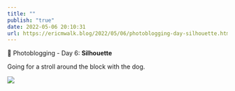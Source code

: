 ```yaml
---
title: ""
publish: "true"
date: 2022-05-06 20:10:31
url: https://ericmwalk.blog/2022/05/06/photoblogging-day-silhouette.html
---
```

📸 Photoblogging - Day 6: **Silhouette**

Going for a stroll around the block with the dog.

![](https://ericmwalk.blog/uploads/2022/e4e6039b91.jpg)